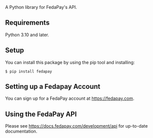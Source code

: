 A Python library for FedaPay's API.

## Requirements

Python 3.10 and later.

## Setup

You can install this package by using the pip tool and installing:

```
$ pip install fedapay
```

## Setting up a Fedapay Account

You can sign up for a FedaPay account at <https://fedapay.com>.

## Using the FedaPay API

Please see <https://docs.fedapay.com/development/api> for up-to-date documentation.
